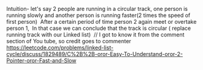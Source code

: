 Intuition- let's say 2 people are running in a circular track, one person is running slowly and another person is running faster(2 times the speed of first person)
​
After a certain period of time person 2 again meet or overtake person 1,
​
In that case we can conclude that the track is circular ( replace running track with our Linked list)
​
// I got to know it from the comment section of You tube, so credit goes to commenter
​
https://leetcode.com/problems/linked-list-cycle/discuss/1829489/C%2B%2B-oror-Easy-To-Understand-oror-2-Pointer-oror-Fast-and-Slow
​
​